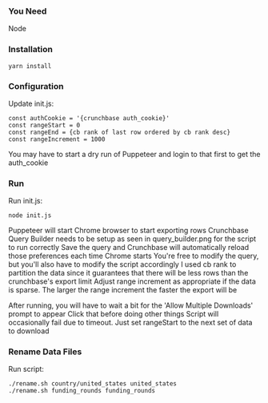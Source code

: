 ### You Need
Node

###  Installation
```
yarn install
```

### Configuration
Update init.js:
```
const authCookie = '{crunchbase auth_cookie}'
const rangeStart = 0
const rangeEnd = {cb rank of last row ordered by cb rank desc}
const rangeIncrement = 1000
```
You may have to start a dry run of Puppeteer and login to that first to get the auth_cookie

### Run
Run init.js:
```
node init.js
```
Puppeteer will start Chrome browser to start exporting rows
Crunchbase Query Builder needs to be setup as seen in query_builder.png for the script to run correctly
Save the query and Crunchbase will automatically reload those preferences each time Chrome starts
You're free to modify the query, but you'll also have to modify the script accordingly
I used cb rank to partition the data since it guarantees that there will be less rows than the crunchbase's export limit
Adjust range increment as appropriate if the data is sparse. The larger the range increment the faster the export will be

After running, you will have to wait a bit for the 'Allow Multiple Downloads' prompt to appear
Click that before doing other things
Script will occasionally fail due to timeout. Just set rangeStart to the next set of data to download

### Rename Data Files
Run script:
```
./rename.sh country/united_states united_states
./rename.sh funding_rounds funding_rounds
```
